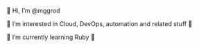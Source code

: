👋 Hi, I’m @mggrod

👀 I’m interested in Cloud, DevOps, automation and related stuff 👀 

🔻 I’m currently learning Ruby 🔻


<!---
mggrod/mggrod is a ✨ special ✨ repository because its `README.md` (this file) appears on your GitHub profile.
You can click the Preview link to take a look at your changes.
--->

